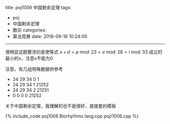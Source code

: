 title: poj1006 中国剩余定理
tags:
  - poj
  - 中国剩余定理
  - 数论
categories:
  - 算法竞赛
date: 2018-09-16 10:24:00
---

很明显这题要求的是使等式 $x + d = p \bmod 23 = e \bmod 28 = i \bmod 33$ 成立的最小的x，注意x不能为0

注意，有几组特殊数据供参考
 - 24 29 34 0 1
 - 24 29 34 1 21252
 - 24 29 34 2 21251
 - 0 0  0  0 21252

关于中国剩余定理，我理解的也不是很好，直接套的模板

{% include_code poj1006 Biorhythms lang:cpp poj/1006.cpp %}